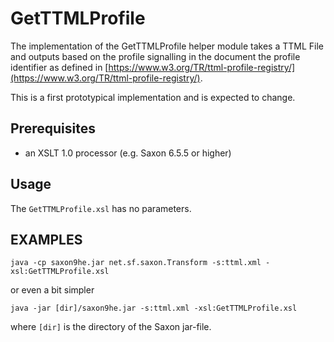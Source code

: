 # GetTTMLProfile
The implementation of the GetTTMLProfile helper module takes a TTML File
and outputs based on the profile signalling in the document the profile
identifier as defined in [https://www.w3.org/TR/ttml-profile-registry/](https://www.w3.org/TR/ttml-profile-registry/).

This is a first prototypical implementation and is expected to change.

## Prerequisites
- an XSLT 1.0 processor (e.g. Saxon 6.5.5 or higher)

## Usage
The `GetTTMLProfile.xsl` has no parameters.


## EXAMPLES

    java -cp saxon9he.jar net.sf.saxon.Transform -s:ttml.xml -xsl:GetTTMLProfile.xsl

or even a bit simpler

    java -jar [dir]/saxon9he.jar -s:ttml.xml -xsl:GetTTMLProfile.xsl

where `[dir]` is the directory of the Saxon jar-file.
